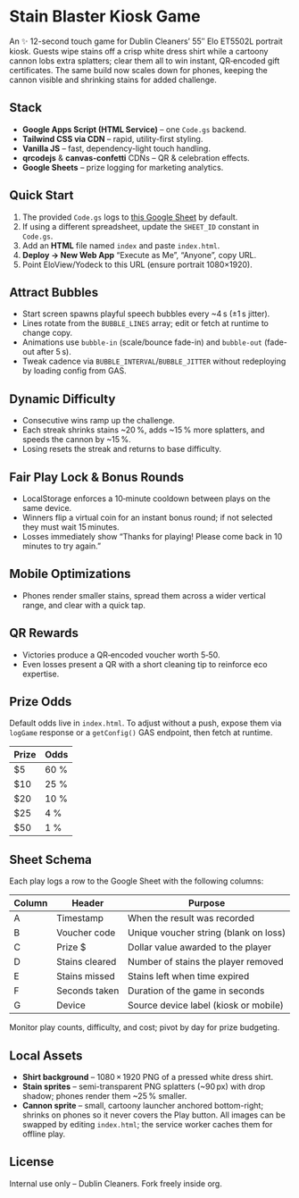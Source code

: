 # Stain Blaster Kiosk Game

An ✨ 12-second touch game for Dublin Cleaners’ 55″ Elo ET5502L portrait kiosk. Guests wipe stains off a crisp white dress shirt while a cartoony cannon lobs extra splatters; clear them all to win instant, QR‑encoded gift certificates. The same build now scales down for phones, keeping the cannon visible and shrinking stains for added challenge.

## Stack
* **Google Apps Script (HTML Service)** – one `Code.gs` backend.
* **Tailwind CSS via CDN** – rapid, utility-first styling.
* **Vanilla JS** – fast, dependency-light touch handling.
* **qrcodejs** & **canvas-confetti** CDNs – QR & celebration effects.
* **Google Sheets** – prize logging for marketing analytics.

## Quick Start
1. The provided `Code.gs` logs to [this Google Sheet](https://docs.google.com/spreadsheets/d/17k6TfJeAERydKa0L0vAXRp6y0q3zckB35dFv9qfDQ6g/edit) by default.
2. If using a different spreadsheet, update the `SHEET_ID` constant in `Code.gs`.
3. Add an **HTML** file named `index` and paste `index.html`.
4. **Deploy → New Web App** “Execute as Me”, “Anyone”, copy URL.
5. Point EloView/Yodeck to this URL (ensure portrait 1080×1920).

## Attract Bubbles
* Start screen spawns playful speech bubbles every ~4 s (±1 s jitter).
* Lines rotate from the `BUBBLE_LINES` array; edit or fetch at runtime to change copy.
* Animations use `bubble-in` (scale/bounce fade-in) and `bubble-out` (fade-out after 5 s).
* Tweak cadence via `BUBBLE_INTERVAL`/`BUBBLE_JITTER` without redeploying by loading config from GAS.

## Dynamic Difficulty
* Consecutive wins ramp up the challenge.
* Each streak shrinks stains ~20 %, adds ~15 % more splatters, and speeds the cannon by ~15 %.
* Losing resets the streak and returns to base difficulty.

## Fair Play Lock & Bonus Rounds
* LocalStorage enforces a 10‑minute cooldown between plays on the same device.
* Winners flip a virtual coin for an instant bonus round; if not selected they must wait 15 minutes.
* Losses immediately show “Thanks for playing! Please come back in 10 minutes to try again.”

## Mobile Optimizations
* Phones render smaller stains, spread them across a wider vertical range, and clear with a quick tap.

## QR Rewards
* Victories produce a QR‑encoded voucher worth $5‑$50.
* Even losses present a QR with a short cleaning tip to reinforce eco expertise.

## Prize Odds
Default odds live in `index.html`. To adjust without a push, expose them via `logGame` response or a `getConfig()` GAS endpoint, then fetch at runtime.

| Prize | Odds |
|-------|------|
| $5   | 60 % |
| $10  | 25 % |
| $20  | 10 % |
| $25  | 4 %  |
| $50  | 1 %  |

## Sheet Schema
Each play logs a row to the Google Sheet with the following columns:

| Column | Header         | Purpose                                 |
| ------ | -------------- | --------------------------------------- |
| A      | Timestamp      | When the result was recorded            |
| B      | Voucher code   | Unique voucher string (blank on loss)   |
| C      | Prize $        | Dollar value awarded to the player      |
| D      | Stains cleared | Number of stains the player removed     |
| E      | Stains missed  | Stains left when time expired           |
| F      | Seconds taken  | Duration of the game in seconds         |
| G      | Device         | Source device label (kiosk or mobile)   |

Monitor play counts, difficulty, and cost; pivot by day for prize budgeting.

## Local Assets
* **Shirt background** – 1080 × 1920 PNG of a pressed white dress shirt.
* **Stain sprites** – semi-transparent PNG splatters (~90 px) with drop shadow; phones render them ~25 % smaller.
* **Cannon sprite** – small, cartoony launcher anchored bottom-right; shrinks on phones so it never covers the Play button.
All images can be swapped by editing `index.html`; the service worker caches them for offline play.

## License
Internal use only – Dublin Cleaners. Fork freely inside org.
